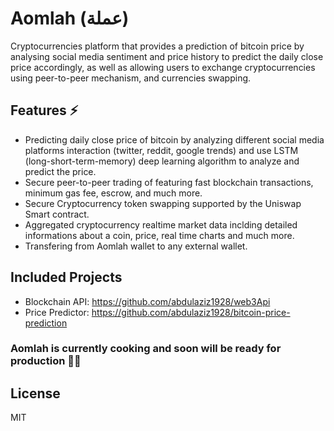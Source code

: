 # Aomlah (عملة)
Cryptocurrencies platform that provides a prediction of bitcoin price by analysing social media sentiment and price history to predict the daily close price accordingly, as well as allowing users to exchange cryptocurrencies using peer-to-peer mechanism, and currencies swapping. 

## Features ⚡️
- Predicting daily close price of bitcoin by analyzing different social media platforms interaction (twitter, reddit, google trends) and use LSTM (long-short-term-memory) deep learning algorithm to analyze and predict the price.
- Secure peer-to-peer trading of featuring fast blockchain transactions, minimum gas fee, escrow, and much more.
- Secure Cryptocurrency token swapping supported by the Uniswap Smart contract.  
- Aggregated cryptocurrency realtime market data inclding detailed informations about a coin, price, real time charts and much more.
- Transfering from Aomlah wallet to any external wallet.

## Included Projects
- Blockchain API: https://github.com/abdulaziz1928/web3Api
- Price Predictor: https://github.com/abdulaziz1928/bitcoin-price-prediction

### Aomlah is currently cooking and soon will be ready for production 💪🏻

## License

MIT
